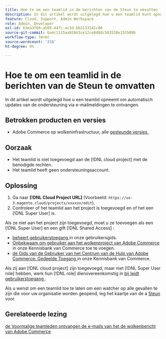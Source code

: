 ```yaml
---
title: Hoe te om een teamlid in de berichten van de Steun te omvatten
description: In dit artikel wordt uitgelegd hoe u een teamlid kunt opnemen in ondersteuningsmeldingen.
feature: Cloud, Support, Admin Workspace
role: Admin, Developer
exl-id: 63ea3f60-a509-447c-ac3d-bb2133141c80
source-git-commit: 6a4c1115aa92663ce12ce848dc583538e155509b
workflow-type: tm+mt
source-wordcount: '218'
ht-degree: 0%

---
```


# Hoe te om een teamlid in de berichten van de Steun te omvatten

In dit artikel wordt uitgelegd hoe u een teamlid opneemt om automatisch updates van de ondersteuning via e-mailmeldingen te ontvangen.

## Betrokken producten en versies

* Adobe Commerce op wolkeninfrastructuur, alle [ gesteunde versies ](https://www.adobe.com/content/dam/cc/en/legal/terms/enterprise/pdfs/Adobe-Commerce-Software-Lifecycle-Policy.pdf).

## Oorzaak

* Het teamlid is niet toegevoegd aan de [!DNL cloud project] met de benodigde rechten.
* Het teamlid heeft geen ondersteuningsaccount.

## Oplossing

1. Ga naar **[!DNL Cloud Project URL]** (Voorbeeld: `https://us-3.magento.cloud/projects/xxxxxx/edit`).
1. Controleer of het teamlid aan het project is toegevoegd en of het een [!DNL Super User] is.

Als ze niet aan het project zijn toegevoegd, moet u ze toevoegen als een [!DNL Super User] en een gift [!DNL Shared Access] :

* [ beheert gebruikerstoegang ](https://experienceleague.adobe.com/docs/commerce-cloud-service/user-guide/project/user-access.html?lang=nl-NL) in onze gebruikersgids.
* [ Onbekwaam om gebruiker aan het wolkenproject van Adobe Commerce ](https://experienceleague.adobe.com/docs/commerce-knowledge-base/kb/troubleshooting/miscellaneous/unable-add-user-adobe-commerce-cloud-project.html?lang=nl-NL) in onze Kennisbank van Commerce toe te voegen.
* [ de Gids van de Gebruiker van het Centrum van de Hulp van Adobe Commerce: Gedeelde Toegang ](https://experienceleague.adobe.com/docs/commerce-knowledge-base/kb/help-center-guide/magento-help-center-user-guide.html?lang=nl-NL#shared-access) in onze Kennisbank van Commerce.

Als zij aan [!DNL cloud project] zijn toegevoegd, maar niet [!DNL Super User role] hebben, werk hun [!DNL role] dienovereenkomstig in [ bij leidt gebruikerstoegang ](https://experienceleague.adobe.com/docs/commerce-cloud-service/user-guide/project/user-access.html?lang=nl-NL).

Als u wenst om een teamlid toe te laten om een watcher op alle gevallen te zijn die voor uw organisatie worden geopend, leg het kaartje van de a [ Steun ](https://experienceleague.adobe.com/home?lang=nl-NL&amp;support-tab=home#support) voor.

## Gerelateerde lezing

[ de Voormalige teamleden ontvangen de e-mails van het de wolkenbericht van Adobe Commerce ](https://experienceleague.adobe.com/docs/commerce-knowledge-base/kb/troubleshooting/miscellaneous/former-teammembers-receive-cloud-notification-emails.html?lang=nl-NL)
